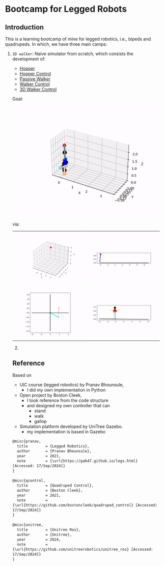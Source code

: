 # Bootcamp for Legged Robots
## Introduction
This is a learning bootcamp of mine for legged robotics, i.e., bipeds and quadrupeds. In which, we have three main camps:
1. $\texttt{3D walker}$: Naive simulator from scratch, which consists the development of:
    - [Hopper](/bootcamp_scripts/1_hopper_dynamics/README.md)
    - [Hopper Control](/bootcamp_scripts/2_hopper_control/README.md)
    - [Passive Walker](/bootcamp_scripts/3_passive_walker/README.md)
    - [Walker Control](/bootcamp_scripts/4_walker_control/README.md)
    - [3D Walker Control](/bootcamp_scripts/5_walker_3D_control/README.md)

    Goal:
    <p align="center">
      <img src="/viz/walker3D_control_partition_gif.gif"/>
    </p>
    via:
    <table>
  <tr>
      <td align="center">
        <img src="/viz/bounce_3D.gif" alt="Projectile" width="300"/>
      </td>
      <td align="center">
        <img src="/viz/raibert_hopper_200.gif" alt="Raibert Hopper" width="300"/>
      </td>
    </tr>
    <tr>
      <td align="center">
        <img src="/viz/double_pendulum_cartesian_control.gif" alt="Double Pendulum" width="300"/>
      </td>
      <td align="center">
        <img src="/viz/passive_walker_control_partition.gif" alt="Passive Walker" width="300"/>
      </td>
    </tr>
  </table>

    

    
2.  
## Reference
Based on 
- UIC course (legged robotics) by Pranav Bhounsule, 
  - I did my own implementation in Python
- Open project by Boston Cleek, 
  - I took reference from the code structure
  - and designed my own controller that can
    - stand
    - walk
    - gallop
- Simulation platform developed by UniTree Gazebo.
  - my implementation is based in Gazebo

```
@misc{pranav,
  title        = {Legged Robotics},
  author       = {Pranav Bhounsule},
  year         = 2021,
  note         = {\url{https://pab47.github.io/legs.html} [Accessed: 17/Sep/2024]}
}

@misc{qcontrol,
  title        = {Quadruped Control},
  author       = {Boston Cleek},
  year         = 2021,
  note         = {\url{https://github.com/bostoncleek/quadruped_control} [Accessed: 17/Sep/2024]}
}

@misc{unitree,
  title        = {Unitree Ros},
  author       = {Unitree},
  year         = 2024,
  note         = {\url{https://github.com/unitreerobotics/unitree_ros} [Accessed: 17/Sep/2024]}
}